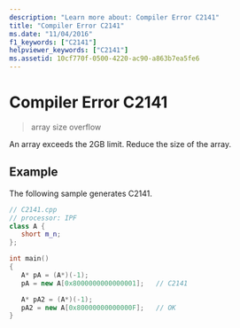 ```yaml
---
description: "Learn more about: Compiler Error C2141"
title: "Compiler Error C2141"
ms.date: "11/04/2016"
f1_keywords: ["C2141"]
helpviewer_keywords: ["C2141"]
ms.assetid: 10cf770f-0500-4220-ac90-a863b7ea5fe6
---
```

# Compiler Error C2141

> array size overflow

An array exceeds the 2GB limit. Reduce the size of the array.

## Example

The following sample generates C2141.

```cpp
// C2141.cpp
// processor: IPF
class A {
   short m_n;
};

int main()
{
   A* pA = (A*)(-1);
   pA = new A[0x8000000000000001];   // C2141

   A* pA2 = (A*)(-1);
   pA2 = new A[0x80000000000000F];   // OK
}
```
